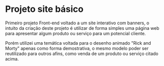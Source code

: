 # Projeto site básico
Primeiro projeto Front-end voltado a um site interativo com banners, o intuito da criação deste projeto é utilizar de forma simples uma página web para apresentar algum produto ou serviço para um potencial cliente.

Porém utilizei uma temática voltada para o desenho animado "Rick and Morty" apenas como forma demostrativa, o mesmo modelo poder ser reutilizado para outros afins, como venda de um produto ou serviço citado acima.
